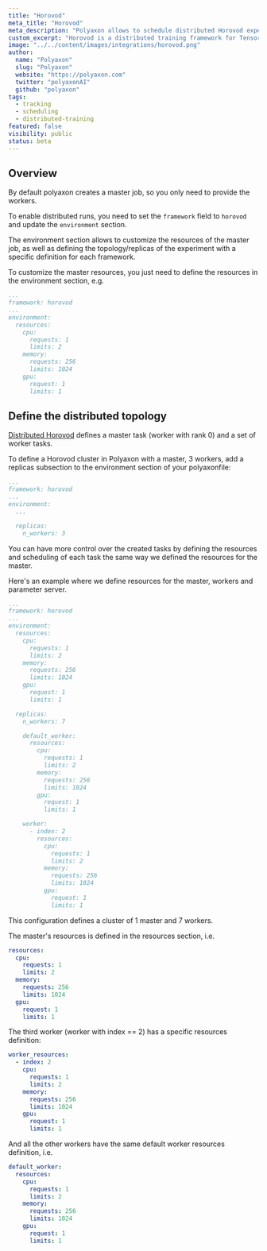 ```yaml
---
title: "Horovod"
meta_title: "Horovod"
meta_description: "Polyaxon allows to schedule distributed Horovod experiments, and supports tracking metrics, outputs, and models natively."
custom_excerpt: "Horovod is a distributed training framework for TensorFlow, Keras, PyTorch, and MXNet. The goal of Horovod is to make distributed Deep Learning fast and easy to use."
image: "../../content/images/integrations/horovod.png"
author:
  name: "Polyaxon"
  slug: "Polyaxon"
  website: "https://polyaxon.com"
  twitter: "polyaxonAI"
  github: "polyaxon"
tags: 
  - tracking
  - scheduling
  - distributed-training
featured: false
visibility: public
status: beta
---
```


## Overview

By default polyaxon creates a master job, so you only need to provide the workers.

To enable distributed runs, you need to set the `framework` field to `horovod` and update the `environment` section.

The environment section allows to customize the resources of the master job, as well as defining the topology/replicas of the experiment with a specific definition for each framework.

To customize the master resources, you just need to define the resources in the environment section, e.g.

```yaml
...
framework: horovod
...
environment:
  resources:
    cpu:
      requests: 1
      limits: 2
    memory:
      requests: 256
      limits: 1024
    gpu:
      request: 1
      limits: 1
```

## Define the distributed topology

[Distributed Horovod](https://github.com/horovod/horovod#running-horovod) defines a master task (worker with rank 0) and a set of worker tasks.

To define a Horovod cluster in Polyaxon with a master, 3 workers,
add a replicas subsection to the environment section of your polyaxonfile:


```yaml
...
framework: horovod
...
environment:
  ...

  replicas:
    n_workers: 3
```

You can have more control over the created tasks by defining the resources and scheduling of each task
the same way we defined the resources for the master.

Here's an example where we define resources for the master, workers and parameter server.


```yaml
...
framework: horovod
...
environment:
  resources:
    cpu:
      requests: 1
      limits: 2
    memory:
      requests: 256
      limits: 1024
    gpu:
      request: 1
      limits: 1

  replicas:
    n_workers: 7

    default_worker:
      resources:
        cpu:
          requests: 1
          limits: 2
        memory:
          requests: 256
          limits: 1024
        gpu:
          request: 1
          limits: 1

    worker:
      - index: 2
        resources:
          cpu:
            requests: 1
            limits: 2
          memory:
            requests: 256
            limits: 1024
          gpu:
            request: 1
            limits: 1
```

This configuration defines a cluster of 1 master and 7 workers.

The master's resources is defined in the resources section, i.e.

```yaml
resources:
  cpu:
    requests: 1
    limits: 2
  memory:
    requests: 256
    limits: 1024
  gpu:
    request: 1
    limits: 1
```

The third worker (worker with index == 2) has a specific resources definition:

```yaml
worker_resources:
  - index: 2
    cpu:
      requests: 1
      limits: 2
    memory:
      requests: 256
      limits: 1024
    gpu:
      request: 1
      limits: 1
```
And all the other workers have the same default worker resources definition, i.e.

```yaml
default_worker:
  resources:
    cpu:
      requests: 1
      limits: 2
    memory:
      requests: 256
      limits: 1024
    gpu:
      request: 1
      limits: 1
```

